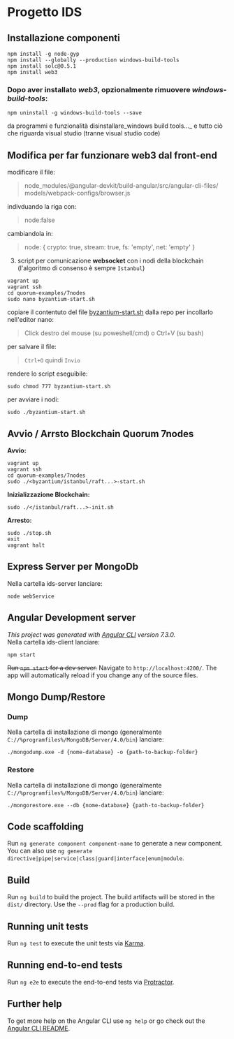 # Progetto IDS

## Installazione componenti
```
npm install -g node-gyp
npm install --globally --production windows-build-tools
npm install solc@0.5.1
npm install web3
```
### Dopo aver installato _web3_,  opzionalmente rimuovere _windows-build-tools_:
```
npm uninstall -g windows-build-tools --save
``` 
da programmi e funzionalità disinstallare_windows build tools..._ e tutto ciò che riguarda visual studio (tranne visual studio code)

## Modifica per far funzionare web3 dal front-end
modificare il file:
>node_modules/@angular-devkit/build-angular/src/angular-cli-files/
models/webpack-configs/browser.js  

indivduando la riga con:
>node:false  

cambiandola in:  
>node: { crypto: true, stream: true, fs: 'empty', net: 'empty' }

3. script per comunicazione __websocket__ con i nodi della blockchain (l'algoritmo di consenso è sempre `Istanbul`)
```
vagrant up  
vagrant ssh  
cd quorum-examples/7nodes  
sudo nano byzantium-start.sh
```
copiare il contentuto del file [byzantium-start.sh](byzantium-start.sh) dalla repo 
per incollarlo nell'editor nano: 
>Click destro del mouse (su poweshell/cmd) o Ctrl+V (su bash) 

per salvare il file: 
>`Ctrl+O` quindi `Invio`

rendere lo script eseguibile:
```
sudo chmod 777 byzantium-start.sh
```
per avviare i nodi:
```
sudo ./byzantium-start.sh
```
## Avvio / Arrsto Blockchain Quorum 7nodes

**Avvio:**
```
vagrant up
vagrant ssh
cd quorum-examples/7nodes 
sudo ./<byzantium/istanbul/raft...>-start.sh
```
**Inizializzazione Blockchain:**
``` 
sudo ./</istanbul/raft...>-init.sh
```
**Arresto:**
``` 
sudo ./stop.sh
exit
vagrant halt
```

## Express Server per MongoDb
Nella cartella ids-server lanciare:
```
node webService
```

## Angular Development server
_This project was generated with [Angular CLI](https://github.com/angular/angular-cli) version 7.3.0._  
Nella cartella ids-client lanciare:
```
npm start
```
~~Run `npm start` for a dev server.~~ 
Navigate to `http://localhost:4200/`. The app will automatically reload if you change any of the source files.

## Mongo Dump/Restore

### Dump
Nella cartella di installazione di mongo (generalmente `C://%programfiles%/MongoDB/Server/4.0/bin`) lanciare:
```
./mongodump.exe -d {nome-database} -o {path-to-backup-folder}
```

### Restore
Nella cartella di installazione di mongo (generalmente `C://%programfiles%/MongoDB/Server/4.0/bin`) lanciare:
```
./mongorestore.exe --db {nome-database} {path-to-backup-folder}
```

## Code scaffolding

Run `ng generate component component-name` to generate a new component. You can also use `ng generate directive|pipe|service|class|guard|interface|enum|module`.

## Build

Run `ng build` to build the project. The build artifacts will be stored in the `dist/` directory. Use the `--prod` flag for a production build.

## Running unit tests

Run `ng test` to execute the unit tests via [Karma](https://karma-runner.github.io).

## Running end-to-end tests

Run `ng e2e` to execute the end-to-end tests via [Protractor](http://www.protractortest.org/).

## Further help

To get more help on the Angular CLI use `ng help` or go check out the [Angular CLI README](https://github.com/angular/angular-cli/blob/master/README.md).
